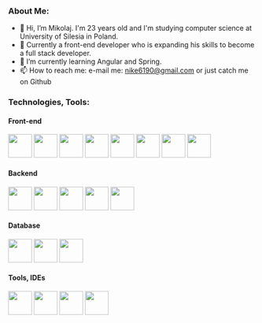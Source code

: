 ### About Me: ###
- 👋 Hi, I’m Mikolaj. I'm 23 years old and I'm studying computer science at University of Silesia in Poland.
- 👀 Currently a front-end developer who is expanding his skills to become a full stack developer.
- 🌱 I’m currently learning Angular and Spring.
- 📫 How to reach me: e-mail me: nike6190@gmail.com or just catch me on Github

### Technologies, Tools: ###
#### Front-end ####
<div>
<img src="https://raw.githubusercontent.com/marwin1991/profile-technology-icons/refs/heads/main/icons/typescript.png" width="48">
<img src="https://raw.githubusercontent.com/marwin1991/profile-technology-icons/refs/heads/main/icons/javascript.png" width="48">
<img src="https://raw.githubusercontent.com/marwin1991/profile-technology-icons/refs/heads/main/icons/angular.png" width="48">
<img src="https://raw.githubusercontent.com/marwin1991/profile-technology-icons/refs/heads/main/icons/html.png" width="48">
<img src="https://raw.githubusercontent.com/marwin1991/profile-technology-icons/refs/heads/main/icons/css.png" width="48">
<img src="https://raw.githubusercontent.com/marwin1991/profile-technology-icons/refs/heads/main/icons/sass.png" width="48">
<img src="https://user-images.githubusercontent.com/25181517/183898054-b3d693d4-dafb-4808-a509-bab54cf5de34.png" width="48"> 
  <img src="https://raw.githubusercontent.com/marwin1991/profile-technology-icons/refs/heads/main/icons/react.png" width="48">  
</div>

#### Backend ####
<div>
  <img src="https://raw.githubusercontent.com/marwin1991/profile-technology-icons/refs/heads/main/icons/java.png" width="48">
  <img src="https://raw.githubusercontent.com/marwin1991/profile-technology-icons/refs/heads/main/icons/spring.png" width="48">
  <img src="https://raw.githubusercontent.com/marwin1991/profile-technology-icons/refs/heads/main/icons/spring_boot.png" width="48">
  <img src="https://raw.githubusercontent.com/marwin1991/profile-technology-icons/refs/heads/main/icons/maven.png" width="48">
  <img src="https://raw.githubusercontent.com/marwin1991/profile-technology-icons/refs/heads/main/icons/python.png" width="48">
</div>

#### Database ####
<div>
  <img src="https://raw.githubusercontent.com/marwin1991/profile-technology-icons/refs/heads/main/icons/postgresql.png" width="48">
  <img src="https://raw.githubusercontent.com/marwin1991/profile-technology-icons/refs/heads/main/icons/mongodb.png" width="48">
  <img src="https://raw.githubusercontent.com/marwin1991/profile-technology-icons/refs/heads/main/icons/mysql.png" width="48">
</div>

#### Tools, IDEs ####
<div>
  <img src="https://raw.githubusercontent.com/marwin1991/profile-technology-icons/refs/heads/main/icons/git.png" width="48">
  <img src="https://raw.githubusercontent.com/marwin1991/profile-technology-icons/refs/heads/main/icons/postman.png" width="48">
  <img src="https://raw.githubusercontent.com/marwin1991/profile-technology-icons/refs/heads/main/icons/intellij.png" width="48">
  <img src="https://raw.githubusercontent.com/marwin1991/profile-technology-icons/refs/heads/main/icons/visual_studio_code.png" width="48">
</div>
